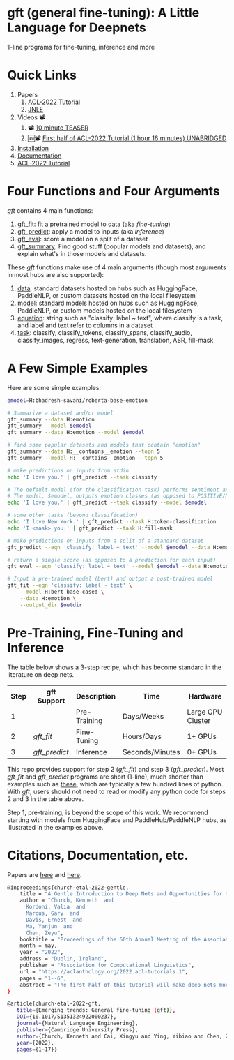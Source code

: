 # gft (general fine-tuning): A Little Language for Deepnets

1-line programs for fine-tuning, inference and more


<h1>Quick Links</h1>
<ol>

<li> Papers 
<ol>
<li><a href="https://aclanthology.org/2022.acl-tutorials.1/">ACL-2022 Tutorial</a></li>
<li><a href="https://www.doi.org/10.1017/S1351324922000237">JNLE</a></li>
</ol>
</li>

<li>Videos 📽️ <ol>
	<li>📽️ <a href="https://youtu.be/IKjx38AV4bo">10 minute TEASER</a></li>
	<li>🆕📽️ <a href="https://youtu.be/fWS-pgKYE_o">First half of ACL-2022 Tutorial (1 hour 16 minutes) UNABRIDGED</a></li>
	</ol></li>
<li><a href="doc/sections/installation.md">Installation</a></li>
<li><a href="doc/README.md">Documentation</a></li>
<li><a href="https://github.com/kwchurch/ACL2022_deepnets_tutorial">ACL-2022 Tutorial</a></li>
</ol>

<h1>Four Functions and Four Arguments</h1>

<i>gft</i> contains 4 main functions:
<ol>
<li><a href="doc/sections/functions/gft_fit.md">gft_fit</a>: fit a pretrained model to data (aka <i>fine-tuning</i>)</li>
<li><a href="doc/sections/functions/gft_predict.md">gft_predict</a>: apply a model to inputs (aka <i>inference</i>)</li>
<li><a href="doc/sections/functions/gft_eval.md">gft_eval</a>: score a model on a split of a dataset</li>
<li><a href="doc/sections/functions/gft_summary.md">gft_summary</a>: Find good stuff (popular models and datasets), and explain what's in those models and datasets.</li>
</ol>

These <i>gft</i> functions make use of 4 main arguments (though most arguments in most hubs are also supported):

<ol>
<li><a href="doc/sections/arguments/data.md">data</a>: standard datasets hosted on hubs such as HuggingFace, PaddleNLP, or custom datasets hosted on the local filesystem </li>
<li><a href="doc/sections/arguments/model.md">model</a>: standard models hosted on hubs such as HuggingFace, PaddleNLP, or custom models hosted on the local filesystem </li>
<li><a href="doc/sections/arguments/eqn.md">equation</a>: string such as "classify: label ~ text", where classify is a task, and label and text refer to columns in a dataset </li>
<li><a href="doc/sections/arguments/task.md">task</a>: classify, classify_tokens, classify_spans, classify_audio, classify_images, regress, text-generation, translation, ASR, fill-mask</li>
</ol>

<h1>A Few Simple Examples</h1>

Here are some simple examples:

```sh
emodel=H:bhadresh-savani/roberta-base-emotion

# Summarize a dataset and/or model
gft_summary --data H:emotion
gft_summary --model $emodel
gft_summary --data H:emotion --model $emodel

# find some popular datasets and models that contain "emotion"
gft_summary --data H:__contains__emotion --topn 5
gft_summary --model H:__contains__emotion --topn 5

# make predictions on inputs from stdin
echo 'I love you.' | gft_predict --task classify

# The default model (for the classification task) performs sentiment analysis
# The model, $emodel, outputs emotion classes (as opposed to POSITIVE/NEGATIVE)
echo 'I love you.' | gft_predict --task classify --model $emodel

# some other tasks (beyond classification)
echo 'I love New York.' | gft_predict --task H:token-classification
echo 'I <mask> you.' | gft_predict --task H:fill-mask

# make predictions on inputs from a split of a standard dataset
gft_predict --eqn 'classify: label ~ text' --model $emodel --data H:emotion --split test

# return a single score (as opposed to a prediction for each input)
gft_eval --eqn 'classify: label ~ text' --model $emodel --data H:emotion --split test

# Input a pre-trained model (bert) and output a post-trained model
gft_fit --eqn 'classify: label ~ text' \
	--model H:bert-base-cased \
	--data H:emotion \
	--output_dir $outdir
```

<h1> Pre-Training, Fine-Tuning and Inference </h1>

The table below shows a 3-step recipe, which has become standard in the literature on deep nets.


<table>
<tr> <th> <b>Step</b> </th> 
     <th> <b>gft Support</b> </th> 
     <th> <b>Description</b> </th>
     <th> <b>Time</b>  </th>
     <th> <b>Hardware</b> </th> 
</tr>

<tr> <td> 1 </td> <td> </td> <td> Pre-Training </td> <td> Days/Weeks </td> <td> Large GPU Cluster </td> </tr>
<tr> <td> 2 </td> <td> <i>gft_fit</i> </td> <td> Fine-Tuning </td> <td> Hours/Days </td> <td> 1+ GPUs </td> </tr>
<tr> <td> 3 </td> <td> <i>gft_predict</i> </td> <td> Inference </td> <td> Seconds/Minutes </td> <td> 0+ GPUs </td> </tr>
</table>

This repo provides support for step 2 (<i>gft_fit</i>) and step 3
(<i>gft_predict</i>).  Most <i>gft_fit</i> and <i>gft_predict</i>
programs are short (1-line), much shorter than examples such as <a
href="https://github.com/huggingface/transformers/tree/master/examples">these</a>,
which are typically a few hundred lines of python.  With <i>gft</i>, users should not need to read or modify any python
code for steps 2 and 3 in the table above.

Step 1, pre-training, is beyond the scope of this work.  We recommend
starting with models from HuggingFace and PaddleHub/PaddleNLP hubs, as
illustrated in the examples above.

<h1>Citations, Documentation, etc.</h1>

Papers are <a href="https://aclanthology.org/2022.acl-tutorials.1/">here</a> and <a href="https://www.doi.org/10.1017/S1351324922000237">here</a>.

```sh
@inproceedings{church-etal-2022-gentle,
    title = "A Gentle Introduction to Deep Nets and Opportunities for the Future",
    author = "Church, Kenneth  and
      Kordoni, Valia  and
      Marcus, Gary  and
      Davis, Ernest  and
      Ma, Yanjun  and
      Chen, Zeyu",
    booktitle = "Proceedings of the 60th Annual Meeting of the Association for Computational Linguistics: Tutorial Abstracts",
    month = may,
    year = "2022",
    address = "Dublin, Ireland",
    publisher = "Association for Computational Linguistics",
    url = "https://aclanthology.org/2022.acl-tutorials.1",
    pages = "1--6",
    abstract = "The first half of this tutorial will make deep nets more accessible to a broader audience, following {``}Deep Nets for Poets{''} and {``}A Gentle Introduction to Fine-Tuning.{''} We will also introduce GFT (general fine tuning), a little language for fine tuning deep nets with short (one line) programs that are as easy to code as regression in statistics packages such as R using glm (general linear models). Based on the success of these methods on a number of benchmarks, one might come away with the impression that deep nets are all we need. However, we believe the glass is half-full: while there is much that can be done with deep nets, there is always more to do. The second half of this tutorial will discuss some of these opportunities.",
}

@article{church-etal-2022-gft, 
   title={Emerging trends: General fine-tuning (gft)}, 
   DOI={10.1017/S1351324922000237}, 
   journal={Natural Language Engineering}, 
   publisher={Cambridge University Press}, 
   author={Church, Kenneth and Cai, Xingyu and Ying, Yibiao and Chen, Zeyu and Xun, Guangxu and Bian, Yuchen}, 
   year={2022}, 
   pages={1–17}}

```
